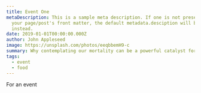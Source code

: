 ```yaml
---
title: Event One
metaDescription: This is a sample meta description. If one is not present in
  your page/post's front matter, the default metadata.desciption will be used
  instead.
date: 2019-01-01T00:00:00.000Z
author: John Appleseed
image: https://unsplash.com/photos/eeqbbemH9-c
summary: Why contemplating our mortality can be a powerful catalyst for change
tags:
  - event
  - food
---
```

For an event